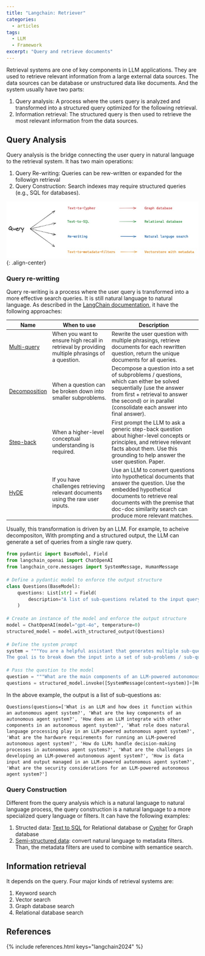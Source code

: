 ```yaml
---
title: "Langchain: Retriever"
categories:
  - articles
tags:
  - LLM
  - Framework
excerpt: "Query and retrieve documents"
---
```


Retrieval systems are one of key components in LLM applications. They are used to retrieve relevant information from a large external data sources. The data sources can be database or unstructured data like documents. And the system usually have two parts: 

1. Query analysis: A process where the users query is analyzed and transformed into a structured query optimized for the following retrieval.
2. Information retrieval: The structured query is then used to retrieve the most relevant information from the data sources.


## Query Analysis

Query analysis is the bridge connecting the user query in natural language to the retrieval system. It has two main operations: 

1. Query Re-writing:   Queries can be rew-written or expanded for the followign retrieval
2. Query Construction:  Search indexes may require structured queries (e.g., SQL for databases).

![query_analysis](/assets/images/articles/query_analysis.png){: .align-center}

### Query re-writting

Query re-writing is a process where the user query is transformed into a more effective search queries. It is still natural language to natural language. As described in the [LangChain documentation](https://python.langchain.com/docs/concepts/retrieval/), it have the following approaches: 

| Name | When to use | Description |
|------|------------|-------------|
| [Multi-query](https://python.langchain.com/docs/how_to/MultiQueryRetriever/) | When you want to ensure high recall in retrieval by providing multiple phrasings of a question. | Rewrite the user question with multiple phrasings, retrieve documents for each rewritten question, return the unique documents for all queries. |
| [Decomposition](https://github.com/langchain-ai/rag-from-scratch/blob/main/rag_from_scratch_5_to_9.ipynb) | When a question can be broken down into smaller subproblems. | Decompose a question into a set of subproblems / questions, which can either be solved sequentially (use the answer from first + retrieval to answer the second) or in parallel (consolidate each answer into final answer). |
| [Step-back](https://python.langchain.com/docs/how_to/StepBackRetriever/) | When a higher-level conceptual understanding is required. | First prompt the LLM to ask a generic step-back question about higher-level concepts or principles, and retrieve relevant facts about them. Use this grounding to help answer the user question. Paper. |
| [HyDE](https://github.com/langchain-ai/rag-from-scratch/blob/main/rag_from_scratch_5_to_9.ipynb) | If you have challenges retrieving relevant documents using the raw user inputs. | Use an LLM to convert questions into hypothetical documents that answer the question. Use the embedded hypothetical documents to retrieve real documents with the premise that doc-doc similarity search can produce more relevant matches.|

Usually, this transformation is driven by an LLM. For example, to acheive decompositon, With prompting and a structured output, the LLM can generate a set of queries from a single raw query.

```python
from pydantic import BaseModel, Field
from langchain_openai import ChatOpenAI
from langchain_core.messages import SystemMessage, HumanMessage

# Define a pydantic model to enforce the output structure
class Questions(BaseModel):
    questions: List[str] = Field(
        description="A list of sub-questions related to the input query."
    )

# Create an instance of the model and enforce the output structure
model = ChatOpenAI(model="gpt-4o", temperature=0) 
structured_model = model.with_structured_output(Questions)

# Define the system prompt
system = """You are a helpful assistant that generates multiple sub-questions related to an input question. \n
The goal is to break down the input into a set of sub-problems / sub-questions that can be answers in isolation. \n"""

# Pass the question to the model
question = """What are the main components of an LLM-powered autonomous agent system?"""
questions = structured_model.invoke([SystemMessage(content=system)]+[HumanMessage(content=question)])
```

In the above example, the output is a list of sub-questions as:

```
Questions(questions=['What is an LLM and how does it function within an autonomous agent system?', 'What are the key components of an autonomous agent system?', 'How does an LLM integrate with other components in an autonomous agent system?', 'What role does natural language processing play in an LLM-powered autonomous agent system?', 'What are the hardware requirements for running an LLM-powered autonomous agent system?', 'How do LLMs handle decision-making processes in autonomous agent systems?', 'What are the challenges in developing an LLM-powered autonomous agent system?', 'How is data input and output managed in an LLM-powered autonomous agent system?', 'What are the security considerations for an LLM-powered autonomous agent system?']
```

### Query Construction

Different from the query analysis which is a natural language to natural language process, the query construction is a natural language to a more specialized query language or filters. It can have the following examples:

1. Structed data: [Text to SQL](https://python.langchain.com/docs/tutorials/sql_qa/) for Relational database or [Cypher](https://python.langchain.com/docs/tutorials/graph/) for Graph database
2. [Semi-structured data](https://python.langchain.com/docs/how_to/self_query/): convert natural language to metadata filters. Than, the metadata filters are used to combine with semantice search.

## Information retrieval

It depends on the query. Four major kinds of retrieval systems are:

1. Keyword search
2. Vector search
3. Graph database search
4. Relational database search



## References

{% include references.html keys="langchain2024" %}

